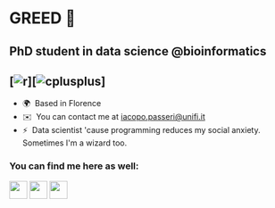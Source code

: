 # GREED 🐢

PhD student in data science @bioinformatics
--------------

[![r](https://user-images.githubusercontent.com/97732011/201536751-a0cd6474-0397-4a4d-88f6-3d0f7d5e6612.svg)][![cplusplus](https://user-images.githubusercontent.com/97732011/201536755-02b990cf-b8a1-4b2d-9837-41344eed24aa.svg)]
--------------

*   🌍  Based in Florence
*   ✉️  You can contact me at [iacopo.passeri@unifi.it](mailto:iacopo.passeri@unifi.it)
*   ⚡  Data scientist 'cause programming reduces my social anxiety. Sometimes I'm a wizard too.

### You can find me here as well:

<p align="left"> <a href="https://www.linkedin.com/in/iacopo-passeri-451701195/" target="_blank" rel="noreferrer"><img src="https://raw.githubusercontent.com/danielcranney/readme-generator/main/public/icons/socials/linkedin.svg" width="32" height="32" /></a> <a href="https://www.stackoverflow.com/users/15394603/barbanera" target="_blank" rel="noreferrer"><img src="https://raw.githubusercontent.com/danielcranney/readme-generator/main/public/icons/socials/stackoverflow.svg" width="32" height="32" /></a> <a href="https://www.twitter.com/iacopo_passeri" target="_blank" rel="noreferrer"><img src="https://raw.githubusercontent.com/danielcranney/readme-generator/main/public/icons/socials/twitter.svg" width="32" height="32" /></a></p>


